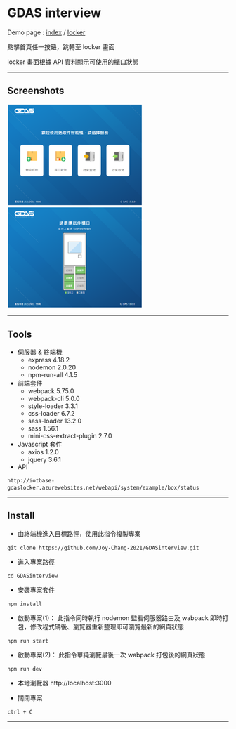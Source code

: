 # GDAS interview
Demo page : 
[index](https://joy-chang-2021.github.io/GDASinterview/)
/ [locker](https://joy-chang-2021.github.io/GDASinterview/locker)

點擊首頁任一按鈕，跳轉至 locker 畫面

locker 畫面根據 API 資料顯示可使用的櫃口狀態

---

## Screenshots

<img src="./public/screenshot/index.png" style="zoom:30%" />
<img src="./public/screenshot/locker.png" style="zoom:30%" />

---

## Tools

- 伺服器 & 終端機 
  - express 4.18.2
  - nodemon 2.0.20
  - npm-run-all 4.1.5
- 前端套件
  - webpack 5.75.0
  - webpack-cli 5.0.0
  - style-loader 3.3.1
  - css-loader 6.7.2
  - sass-loader 13.2.0
  - sass 1.56.1
  - mini-css-extract-plugin 2.7.0
- Javascript 套件
  - axios 1.2.0
  - jquery 3.6.1
- API
```
http://iotbase-gdaslocker.azurewebsites.net/webapi/system/example/box/status
```

---

## Install

- 由終端機進入目標路徑，使用此指令複製專案
```
git clone https://github.com/Joy-Chang-2021/GDASinterview.git
```
- 進入專案路徑
```
cd GDASinterview
```

- 安裝專案套件
```
npm install
```

- 啟動專案(1)： 此指令同時執行 nodemon 監看伺服器路由及 wabpack 即時打包，修改程式碼後、瀏覽器重新整理即可瀏覽最新的網頁狀態
```
npm run start
```

- 啟動專案(2)： 此指令單純瀏覽最後一次 wabpack 打包後的網頁狀態
```
npm run dev
```

- 本地瀏覽器 http://localhost:3000

- 關閉專案
```
ctrl + C
```
---